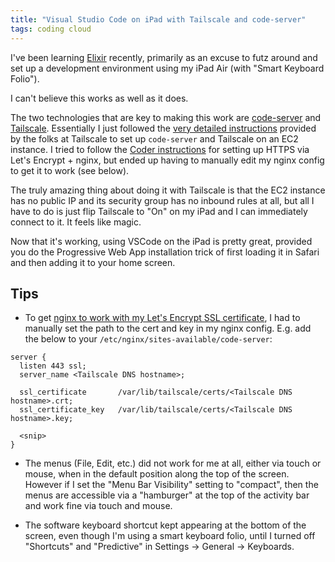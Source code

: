 ```yaml
---
title: "Visual Studio Code on iPad with Tailscale and code-server"
tags: coding cloud
---
```


I've been learning [Elixir](https://elixir-lang.org/) recently, primarily as an excuse to
futz around and set up a development environment using my iPad Air (with "Smart
Keyboard Folio").

I can't believe this works as well as it does. 

<!-- more -->

The two technologies that are key to making this work are
[code-server](https://github.com/coder/code-server) and
[Tailscale](https://tailscale.com/). Essentially I just followed the [very
detailed instructions](https://tailscale.com/kb/1166/vscode-ipad/) provided by
the folks at Tailscale to set up `code-server` and Tailscale on an EC2 instance.
I tried to follow the [Coder
instructions](https://coder.com/docs/code-server/latest/guide#using-lets-encrypt-with-nginx)
for setting up HTTPS via Let's Encrypt + nginx, but ended up having to manually
edit my nginx config to get it to work (see below).

The truly amazing thing about doing it with Tailscale is that the EC2 instance
has no public IP and its security group has no inbound rules at all, but all I
have to do is just flip Tailscale to "On" on my iPad and I can immediately
connect to it. It feels like magic. 

Now that it's working, using VSCode on the iPad is pretty great, provided you do
the Progressive Web App installation trick of first loading it in Safari and
then adding it to your home screen.

## Tips

- To get [nginx to work with my Let's Encrypt SSL certificate](https://coder.com/docs/code-server/latest/guide#using-lets-encrypt-with-nginx), I had to manually set the path to the cert and key in my nginx config. E.g. add the below to your `/etc/nginx/sites-available/code-server`:

```
server {
  listen 443 ssl;
  server_name <Tailscale DNS hostname>;

  ssl_certificate       /var/lib/tailscale/certs/<Tailscale DNS hostname>.crt;
  ssl_certificate_key   /var/lib/tailscale/certs/<Tailscale DNS hostname>.key;

  <snip>
}
```

- The menus (File, Edit, etc.) did not work for me at all, either via touch or
  mouse, when in the default position along the top of the screen. However if I
  set the "Menu Bar Visibility" setting to "compact", then the menus are
  accessible via a "hamburger" at the top of the activity bar and work fine via
  touch and mouse.

- The software keyboard shortcut kept appearing at the bottom of the screen,
  even though I'm using a smart keyboard folio, until I turned off "Shortcuts"
  and "Predictive" in Settings -> General -> Keyboards.